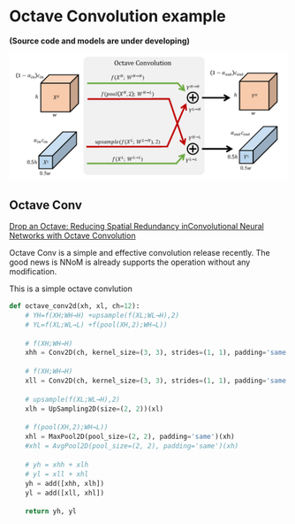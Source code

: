 # Octave Convolution example

**(Source code and models are under developing)**

![](octave_conv.png)

## Octave Conv

[Drop an Octave: Reducing Spatial Redundancy inConvolutional Neural Networks with Octave Convolution](https://arxiv.org/pdf/1904.05049.pdf)

Octave Conv is a simple and effective convolution release recently. The good news is NNoM is already supports the operation without any modification. 

This is a simple octave convlution 
~~~python
def octave_conv2d(xh, xl, ch=12):
    # YH=f(XH;WH→H) +upsample(f(XL;WL→H),2)
    # YL=f(XL;WL→L) +f(pool(XH,2);WH→L))

    # f(XH;WH→H)
    xhh = Conv2D(ch, kernel_size=(3, 3), strides=(1, 1), padding='same')(xh)

    # f(XH;WH→H)
    xll = Conv2D(ch, kernel_size=(3, 3), strides=(1, 1), padding='same')(xl)

    # upsample(f(XL;WL→H),2)
    xlh = UpSampling2D(size=(2, 2))(xl)

    # f(pool(XH,2);WH→L))
    xhl = MaxPool2D(pool_size=(2, 2), padding='same')(xh)
    #xhl = AvgPool2D(pool_size=(2, 2), padding='same')(xh)

    # yh = xhh + xlh
    # yl = xll + xhl
    yh = add([xhh, xlh])
    yl = add([xll, xhl])

    return yh, yl
~~~


